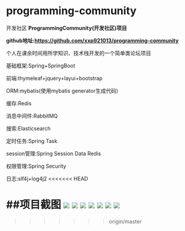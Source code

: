 # programming-community
开发社区
**ProgrammingCommunity(开发社区)项目**

**github地址:https://github.com/xxp921013/programming-community**

个人在课余时间用所学知识、技术栈开发的一个简单类论坛项目

基础框架:Spring+SpringBoot

前端:thymeleaf+jquery+layui+bootstrap

ORM:mybatis(使用mybatis generator生成代码)

缓存:Redis

消息中间件:RabbitMQ

搜索:Elasticsearch

定时任务:Spring Task

session管理:Spring Session Data Redis

权限管理:Spring Security

日志:slf4j+log4j2
<<<<<<< HEAD

##项目截图
![](https://s1.ax1x.com/2020/03/13/8uoBfP.png)
![](https://s1.ax1x.com/2020/03/13/8uo4f0.png)
![](https://s1.ax1x.com/2020/03/13/8uoXkR.png)
![](https://s1.ax1x.com/2020/03/13/8uTQBQ.png)
![](https://s1.ax1x.com/2020/03/13/8uTt3V.png)
![](https://s1.ax1x.com/2020/03/13/8uT2jO.png)
![](https://s1.ax1x.com/2020/03/13/8u7M26.png)
=======
>>>>>>> origin/master

